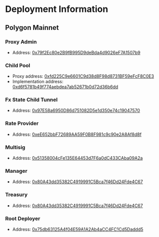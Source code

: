 # Deployment Information

## Polygon Mainnet

### Proxy Admin

-   Address: [0x79f2Ec80e2B9fB995D9deBda4d9026eF7A1507b9](https://polygonscan.com/address/0x79f2Ec80e2B9fB995D9deBda4d9026eF7A1507b9)

### Child Pool

-   Proxy address: [0xfd225C9e6601C9d38d8F98d8731BF59eFcF8C0E3](https://polygonscan.com/address/0xfd225C9e6601C9d38d8F98d8731BF59eFcF8C0E3)
-   Implementation address: [0xd6f5781b49f774aebdea7ab52671b0d72d36b6dd](https://polygonscan.com/address/0xd6f5781b49f774aebdea7ab52671b0d72d36b6dd)

### Fx State Child Tunnel

-   Address: [0x97E58a6950D86d751082D5e1d350e74c19047570](https://polygonscan.com/address/0x97E58a6950D86d751082D5e1d350e74c19047570)

### Rate Provider

-   Address: [0xeE652bbF72689AA59F0B8F981c9c90e2A8Af8d8f](https://polygonscan.com/address/0xeE652bbF72689AA59F0B8F981c9c90e2A8Af8d8f)

### Multisig

-   Address: [0x51358004cFe135E64453d7F6a0dC433CAba09A2a](https://polygonscan.com/address/0x51358004cFe135E64453d7F6a0dC433CAba09A2a)

### Manager

-   Address: [0x80A43dd35382C4919991C5Bca7f46Dd24Fde4C67](https://polygonscan.com/address/0x80A43dd35382C4919991C5Bca7f46Dd24Fde4C67)

### Treasury

-   Address: [0x80A43dd35382C4919991C5Bca7f46Dd24Fde4C67](https://polygonscan.com/address/0x80A43dd35382C4919991C5Bca7f46Dd24Fde4C67)

### Root Deployer

-   Address: [0x75db63125A4f04E59A1A2Ab4aCC4FC1Cd5Daddd5](https://polygonscan.com/address/0x75db63125A4f04E59A1A2Ab4aCC4FC1Cd5Daddd5)
